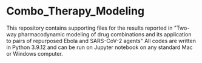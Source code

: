 # Combo_Therapy_Modeling
This repository contains supporting files for the results reported in "Two-way pharmacodynamic modeling of drug combinations and its application to pairs of repurposed Ebola and SARS-CoV-2 agents"
All codes are written in Python 3.9.12 and can be run on Jupyter notebook on any standard Mac or Windows computer.

